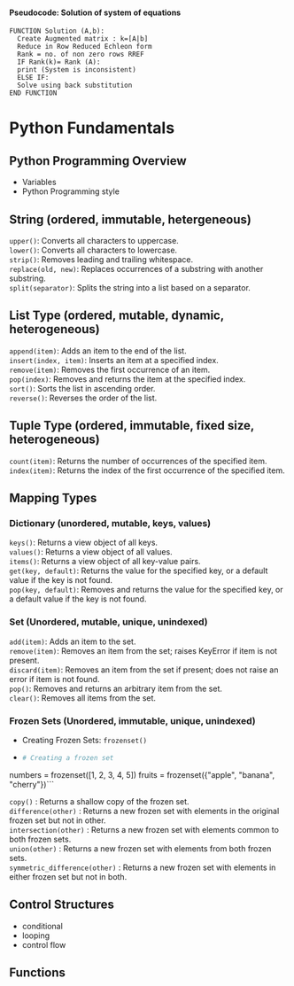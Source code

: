 #### Pseudocode: Solution of system of equations
```
FUNCTION Solution (A,b):
  Create Augmented matrix : k=[A|b]
  Reduce in Row Reduced Echleon form
  Rank = no. of non zero rows RREF
  IF Rank(k)= Rank (A):
  print (System is inconsistent)
  ELSE IF:
  Solve using back substitution
END FUNCTION
```
# Python Fundamentals
## Python Programming Overview
- Variables
- Python Programming style
## String (ordered, immutable, hetergeneous)
`upper()`: Converts all characters to uppercase. <br>
`lower()`: Converts all characters to lowercase. <br>
`strip()`: Removes leading and trailing whitespace. <br>
`replace(old, new)`: Replaces occurrences of a substring with another substring. <br>
`split(separator)`: Splits the string into a list based on a separator.<br>
##  List Type (ordered, mutable, dynamic, heterogeneous)
`append(item)`: Adds an item to the end of the list. <br>
`insert(index, item)`: Inserts an item at a specified index. <br>
`remove(item)`: Removes the first occurrence of an item. <br>
`pop(index)`: Removes and returns the item at the specified index. <br>
`sort()`: Sorts the list in ascending order. <br>
`reverse()`: Reverses the order of the list. <br>
## Tuple Type (ordered, immutable, fixed size, heterogeneous)
`count(item)`: Returns the number of occurrences of the specified item. <br>
`index(item)`: Returns the index of the first occurrence of the specified item. <br>
## Mapping Types
### Dictionary (unordered, mutable, keys, values)
`keys()`: Returns a view object of all keys. <br>
`values()`: Returns a view object of all values. <br>
`items()`: Returns a view object of all key-value pairs. <br>
`get(key, default)`: Returns the value for the specified key, or a default value if the key is not found. <br>
`pop(key, default)`: Removes and returns the value for the specified key, or a default value if the key is not found. <br>
### Set (Unordered, mutable, unique, unindexed)
`add(item)`: Adds an item to the set. <br>
`remove(item)`: Removes an item from the set; raises KeyError if item is not present. <br>
`discard(item)`: Removes an item from the set if present; does not raise an error if item is not found. <br>
`pop()`: Removes and returns an arbitrary item from the set. <br>
`clear()`: Removes all items from the set. <br>
###  Frozen Sets (Unordered, immutable, unique, unindexed)
- Creating Frozen Sets:  `frozenset()`
- ```python
  # Creating a frozen set
numbers = frozenset([1, 2, 3, 4, 5])
fruits = frozenset({"apple", "banana", "cherry"})```

`copy()` : Returns a shallow copy of the frozen set. <br>
`difference(other)` : Returns a new frozen set with elements in the original frozen set but not in other. <br>
`intersection(other)` : Returns a new frozen set with elements common to both frozen sets. <br>
`union(other)` : Returns a new frozen set with elements from both frozen sets. <br>
`symmetric_difference(other)` : Returns a new frozen set with elements in either frozen set but not in both. <br>
## Control Structures
- conditional
- looping
- control flow
## Functions





